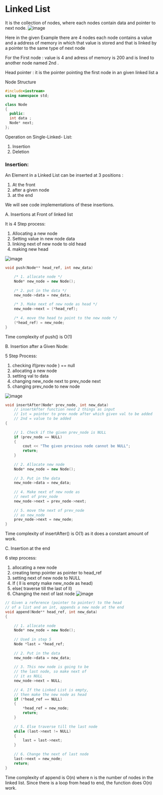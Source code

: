 # Linked List

It is the collection of nodes, where each nodes contain data and pointer to next node.
![image](https://user-images.githubusercontent.com/80917122/142045323-292326fd-ae3d-409d-bf63-f1010bdf00ec.png)


Here in the given Example there are 4 nodes each node contains a value and a address of memory in which that value is stored and that is linked by a pointer to the same type of next node

For the First node : value is 4 and adress of memory is 200 and is lined to another node named 2nd .

Head pointer : it is the pointer pointing the first node in an given linked list a

Node Structure

```cpp
#include<iostream>
using namespace std;

class Node
{
  public:
  int data ;
  Node* next;
};
```

Operation on Single-Linked- List: 

1. Insertion 
2. Deletion

### Insertion:

An Element in a Linked List can be inserted at  3 positions : 

1. At the front 
2. after a given node 
3. at the end 

We will see code implementations of these insertions.

 

A. Insertions at Front of linked list 

It is 4 Step process: 

1. Allocating a new node 
2. Setting value in new node data 
3. linking next of new node to old head 
4. making new head 

![image](https://user-images.githubusercontent.com/80917122/142045384-fe9c1c63-b033-45d7-b28c-759716861c8f.png)


```cpp
void push(Node** head_ref, int new_data)

    /* 1. allocate node */
    Node* new_node = new Node();
 
    /* 2. put in the data */
    new_node->data = new_data;
 
    /* 3. Make next of new node as head */
    new_node->next = (*head_ref);
 
    /* 4. move the head to point to the new node */
    (*head_ref) = new_node;
}
```

Time complexity of push() is O(1)

B. Insertion after a Given Node: 

5 Step Process: 

1. checking if(prev node ) == null
2. allocating a new node 
3. setting val to data 
4. changing new_node next to prev_node next 
5. changing prev_node to new node 

![image](https://user-images.githubusercontent.com/80917122/142045446-3636ee67-9deb-43de-bf59-8920a84e0a73.png)


```cpp
void insertAfter(Node* prev_node, int new_data)
	// insertAfter function need 2 things as input 
	// 1st = pointer to prev node after which given val to be added 
	// 2nd = value to be added  
{
   
    // 1. Check if the given prev_node is NULL
    if (prev_node == NULL) 
    { 
        cout << "The given previous node cannot be NULL"; 
        return; 
    }
   
    // 2. Allocate new node
    Node* new_node = new Node();
   
    // 3. Put in the data
    new_node->data = new_data; 
   
    // 4. Make next of new node as
    // next of prev_node
    new_node->next = prev_node->next; 
   
    // 5. move the next of prev_node
    // as new_node
    prev_node->next = new_node; 
}
```

Time complexity of insertAfter() is O(1) as it does a constant amount of work.

C. Insertion at the end 

6 step process: 

1. allocating a new node 
2. creating temp pointer as pointer to head_ref
3. setting next of new node to NULL 
4. If ( ll is empty make new_node as head) 
5. else( traverse till the last of ll) 
6. Changing the next of last node 
![image](https://user-images.githubusercontent.com/80917122/142045484-4fe12afa-2108-4a74-a993-f1ce7f6c335f.png)


```cpp
// Given a reference (pointer to pointer) to the head 
// of a list and an int, appends a new node at the end
void append(Node** head_ref, int new_data) 
{ 
   
    // 1. allocate node
    Node* new_node = new Node();
   
    // Used in step 5
    Node *last = *head_ref;
   
    // 2. Put in the data
    new_node->data = new_data; 
   
    // 3. This new node is going to be 
    // the last node, so make next of 
    // it as NULL
    new_node->next = NULL; 
   
    // 4. If the Linked List is empty,
    // then make the new node as head
    if (*head_ref == NULL) 
    { 
        *head_ref = new_node; 
        return; 
    } 
   
    // 5. Else traverse till the last node
    while (last->next != NULL)
    {
        last = last->next; 
    }
   
    // 6. Change the next of last node
    last->next = new_node; 
    return; 
}
```

Time complexity of append is O(n) where n is the number of nodes in the linked list. Since there is a loop from head to end, the function does O(n) work.
